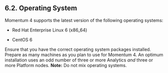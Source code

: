## 6.2. Operating System

Momentum 4 supports the latest version of the following operating systems:

*   Red Hat Enterprise Linux 6 (x86_64)

*   CentOS 6

Ensure that you have the correct operating system packages installed. Prepare as many machines as you plan to use for Momentum 4\. An optimum installation uses an odd number of three or more Analytics *and* three or more Platform nodes. **Note:** Do not mix operating systems.
